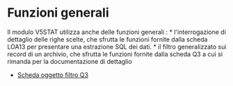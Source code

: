 # Funzioni generali
Il modulo V5STAT utilizza anche delle funzioni generali : 
 \* l'interrogazione di dettaglio delle righe scelte, che sfrutta le funzioni fornite dalla scheda LOA13 per presentare una estrazione SQL dei dati.
 \* il filtro generalizzato sui record di un archivio, che sfrutta le funzioni fornite dalla scheda Q3 a cui si rimanda per la documentazione di dettaglio

- [Scheda oggetto filtro Q3](Sorgenti/MB/SCP_SCH/Q3)
